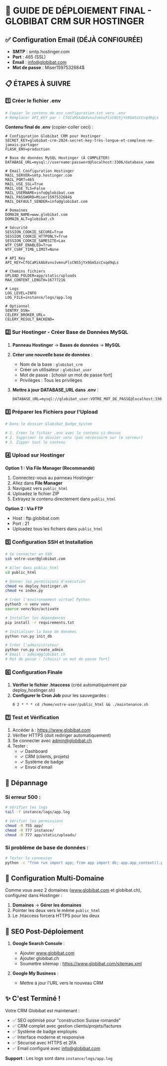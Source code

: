 # 🚀 GUIDE DE DÉPLOIEMENT FINAL - GLOBIBAT CRM SUR HOSTINGER

## ✅ Configuration Email (DÉJÀ CONFIGURÉE)
- **SMTP** : smtp.hostinger.com
- **Port** : 465 (SSL)
- **Email** : info@globibat.com
- **Mot de passe** : Miser1597532684$

## 📋 ÉTAPES À SUIVRE

### 1️⃣ Créer le fichier .env
```bash
# Copier le contenu de env_configuration.txt vers .env
# Remplacer API_KEY par : CfGCaMikAbXvnvJvmnuFlsCNS5jYx9Gm5zcCvqd9qLs
```

**Contenu final de .env** (copier-coller ceci) :
```env
# Configuration Globibat CRM pour Hostinger
SECRET_KEY=globibat-crm-2024-secret-key-très-longue-et-complexe-ne-jamais-partager
FLASK_ENV=production

# Base de données MySQL Hostinger (À COMPLÉTER)
DATABASE_URL=mysql://username:password@localhost:3306/database_name

# Email Configuration Hostinger
MAIL_SERVER=smtp.hostinger.com
MAIL_PORT=465
MAIL_USE_SSL=True
MAIL_USE_TLS=False
MAIL_USERNAME=info@globibat.com
MAIL_PASSWORD=Miser1597532684$
MAIL_DEFAULT_SENDER=info@globibat.com

# Domaines
DOMAIN_NAME=www.globibat.com
DOMAIN_ALT=globibat.ch

# Sécurité
SESSION_COOKIE_SECURE=True
SESSION_COOKIE_HTTPONLY=True
SESSION_COOKIE_SAMESITE=Lax
WTF_CSRF_ENABLED=True
WTF_CSRF_TIME_LIMIT=None

# API Key
API_KEY=CfGCaMikAbXvnvJvmnuFlsCNS5jYx9Gm5zcCvqd9qLs

# Chemins fichiers
UPLOAD_FOLDER=app/static/uploads
MAX_CONTENT_LENGTH=16777216

# Logs
LOG_LEVEL=INFO
LOG_FILE=instance/logs/app.log

# Optionnel
SENTRY_DSN=
CELERY_BROKER_URL=
CELERY_RESULT_BACKEND=
```

### 2️⃣ Sur Hostinger - Créer Base de Données MySQL

1. **Panneau Hostinger** → **Bases de données** → **MySQL**
2. **Créer une nouvelle base de données** :
   - Nom de la base : `globibat_crm`
   - Créer un utilisateur : `globibat_user`
   - Mot de passe : [choisir un mot de passe fort]
   - Privilèges : Tous les privilèges

3. **Mettre à jour DATABASE_URL dans .env** :
   ```
   DATABASE_URL=mysql://globibat_user:VOTRE_MOT_DE_PASSE@localhost:3306/globibat_crm
   ```

### 3️⃣ Préparer les Fichiers pour l'Upload

```bash
# Dans le dossier Globibat_Badge_System

# 1. Créer le fichier .env avec le contenu ci-dessus
# 2. Supprimer le dossier venv (pas nécessaire sur le serveur)
# 3. Zipper tout le contenu
```

### 4️⃣ Upload sur Hostinger

**Option 1 : Via File Manager (Recommandé)**
1. Connectez-vous au panneau Hostinger
2. Allez dans **File Manager**
3. Naviguez vers `public_html`
4. Uploadez le fichier ZIP
5. Extrayez le contenu directement dans `public_html`

**Option 2 : Via FTP**
- Host : ftp.globibat.com
- Port : 21
- Uploadez tous les fichiers dans `public_html`

### 5️⃣ Configuration SSH et Installation

```bash
# Se connecter en SSH
ssh votre-user@globibat.com

# Aller dans public_html
cd public_html

# Donner les permissions d'exécution
chmod +x deploy_hostinger.sh
chmod +x index.py

# Créer l'environnement virtuel Python
python3 -m venv venv
source venv/bin/activate

# Installer les dépendances
pip install -r requirements.txt

# Initialiser la base de données
python run.py init_db

# Créer l'administrateur
python run.py create_admin
# Email : admin@globibat.ch
# Mot de passe : [choisir un mot de passe fort]
```

### 6️⃣ Configuration Finale

1. **Vérifier le fichier .htaccess** (créé automatiquement par deploy_hostinger.sh)
2. **Configurer le Cron Job** pour les sauvegardes :
   ```
   0 2 * * * cd /home/votre-user/public_html && ./maintenance.sh
   ```

### 7️⃣ Test et Vérification

1. Accéder à : https://www.globibat.com
2. Vérifier HTTPS (doit rediriger automatiquement)
3. Se connecter avec admin@globibat.ch
4. Tester :
   - ✓ Dashboard
   - ✓ CRM (clients, projets)
   - ✓ Système de badge
   - ✓ Envoi d'email

## 🔧 Dépannage

### Si erreur 500 :
```bash
# Vérifier les logs
tail -f instance/logs/app.log

# Vérifier les permissions
chmod -R 755 app/
chmod -R 777 instance/
chmod -R 777 app/static/uploads/
```

### Si problème de base de données :
```bash
# Tester la connexion
python -c "from run import app; from app import db; app.app_context().push(); db.create_all(); print('DB OK')"
```

## 📱 Configuration Multi-Domaine

Comme vous avez 2 domaines (www.globibat.com et globibat.ch), configurez dans Hostinger :
1. **Domaines** → **Gérer les domaines**
2. Pointer les deux vers le même `public_html`
3. Le .htaccess forcera HTTPS pour les deux

## 🎯 SEO Post-Déploiement

1. **Google Search Console** :
   - Ajouter www.globibat.com
   - Ajouter globibat.ch
   - Soumettre sitemap : https://www.globibat.com/sitemap.xml

2. **Google My Business** :
   - Mettre à jour l'URL vers le nouveau CRM

## ✨ C'est Terminé !

Votre CRM Globibat est maintenant :
- ✅ SEO optimisé pour "construction Suisse romande"
- ✅ CRM complet avec gestion clients/projets/factures
- ✅ Système de badge employés
- ✅ Interface moderne et responsive
- ✅ Sécurisé avec HTTPS et 2FA
- ✅ Email configuré avec info@globibat.com

**Support** : Les logs sont dans `instance/logs/app.log`